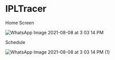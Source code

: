 # IPLTracer

Home Screen

![WhatsApp Image 2021-08-08 at 3 03 14 PM](https://user-images.githubusercontent.com/55427946/128627585-e7821674-e2cd-4505-8975-bd72e61479ce.jpeg)

Schedule 

![WhatsApp Image 2021-08-08 at 3 03 14 PM (1)](https://user-images.githubusercontent.com/55427946/128627571-9926b5e4-09c5-4316-8a82-30100a43d298.jpeg)
